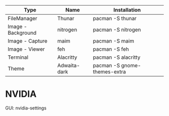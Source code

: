| Type | Name | Installation |
|----------|-----------|---------------------|
| FileManager | Thunar | pacman -S thunar |
| Image - Background | nitrogen | pacman -S nitrogen |
| Image - Capture | maim | pacman -S maim |
| Image - Viewer | feh | pacman -S feh |
| Terminal | Alacritty | pacman -S alacritty |
| Theme | Adwaita-dark | pacman -S gnome-themes-extra |

# NVIDIA

GUI: nvidia-settings
